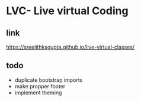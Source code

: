 # LVC- Live virtual Coding

## link
https://sreejithksgupta.github.io/live-virtual-classes/

## todo
- duplicate bootstrap imports
- make propper footer
- implement theming